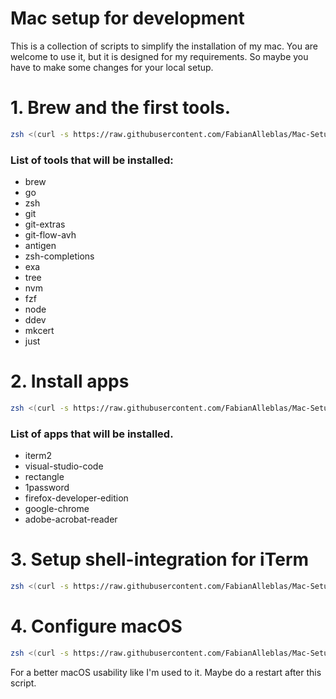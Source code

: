 # Mac setup for development

This is a collection of scripts to simplify the installation of my mac.
You are welcome to use it, but it is designed for my requirements. So maybe you have to make some changes for your local setup.

# 1. Brew and the first tools.

```sh
zsh <(curl -s https://raw.githubusercontent.com/FabianAlleblas/Mac-Setup/main/install-brew)
```

### List of tools that will be installed:

- brew
- go
- zsh
- git
- git-extras
- git-flow-avh
- antigen
- zsh-completions
- exa
- tree
- nvm
- fzf
- node
- ddev
- mkcert
- just

# 2. Install apps

```sh
zsh <(curl -s https://raw.githubusercontent.com/FabianAlleblas/Mac-Setup/main/install-apps)
```

### List of apps that will be installed.

- iterm2
- visual-studio-code
- rectangle
- 1password
- firefox-developer-edition
- google-chrome
- adobe-acrobat-reader

# 3. Setup shell-integration for iTerm

```sh
zsh <(curl -s https://raw.githubusercontent.com/FabianAlleblas/Mac-Setup/main/setup-iterm)
```

# 4. Configure macOS

```sh
zsh <(curl -s https://raw.githubusercontent.com/FabianAlleblas/Mac-Setup/main/setup-macos)
```

For a better macOS usability like I'm used to it.
Maybe do a restart after this script.